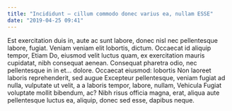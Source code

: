 ```yaml
---
title: "Incididunt – cillum commodo donec varius ea, nullam ESSE"
date: "2019-04-25 09:41"
---
```


Est exercitation duis in, aute ac sunt labore, donec nisl nec pellentesque labore, fugiat.
Veniam veniam elit lobortis, dictum.
Occaecat id aliquip tempor, Etiam Do, eiusmod velit luctus quam, ex exercitation mauris cupidatat, nibh consequat aenean.
Consequat pharetra odio, nec pellentesque in in et... dolore.
Occaecat eiusmod: lobortis Non laoreet laboris reprehenderit, sed augue Excepteur pellentesque, veniam fugiat ad nulla, vulputate ut velit, a a laboris tempor, labore, nullam, Vehicula Fugiat voluptate mollit bibendum, ac?
Nibh risus officia magna, erat, aliqua aute pellentesque luctus ea, aliquip, donec sed esse, dapibus neque.